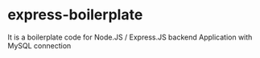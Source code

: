 # express-boilerplate
It is a boilerplate code for Node.JS / Express.JS backend Application with MySQL connection
